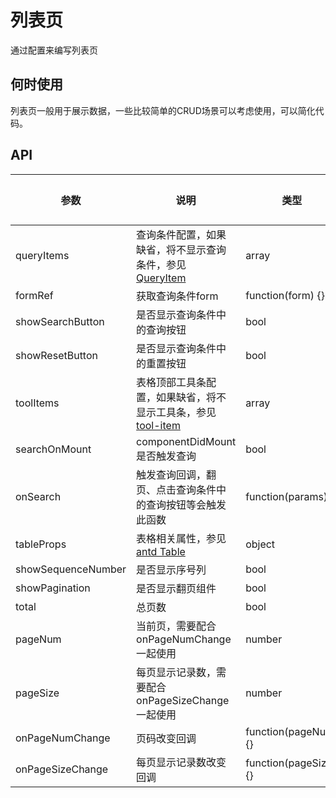 # 列表页
通过配置来编写列表页

## 何时使用
列表页一般用于展示数据，一些比较简单的CRUD场景可以考虑使用，可以简化代码。

## API

参数|说明|类型|默认值
---|---|---|---
queryItems | 查询条件配置，如果缺省，将不显示查询条件，参见[QueryItem](/example/query-item) | array | -
formRef | 获取查询条件form | function(form) {} | -
showSearchButton | 是否显示查询条件中的查询按钮 | bool | true
showResetButton | 是否显示查询条件中的重置按钮 | bool | true
toolItems | 表格顶部工具条配置，如果缺省，将不显示工具条，参见[tool-item](/example/tool-item) | array | -
searchOnMount | componentDidMount 是否触发查询 | bool | true
onSearch | 触发查询回调，翻页、点击查询条件中的查询按钮等会触发此函数 | function(params) {} | -
tableProps | 表格相关属性，参见[antd Table](http://ant-design.gitee.io/components/table-cn/) | object | -
showSequenceNumber | 是否显示序号列 | bool | true
showPagination | 是否显示翻页组件 | bool | true
total | 总页数 | bool | 0
pageNum | 当前页，需要配合onPageNumChange一起使用 | number | 1
pageSize | 每页显示记录数，需要配合onPageSizeChange一起使用 | number | 10
onPageNumChange | 页码改变回调 | function(pageNum) {} | -
onPageSizeChange | 每页显示记录数改变回调 | function(pageSize) {} | -